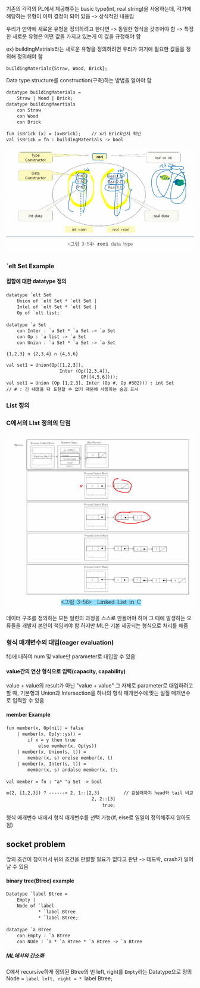 기존의 각각의 PL에서 제공해주는 basic type(int, real string)을 사용하는데, 각가에 해당하는 유형이 이미 결정이 되어 있음 -> 상식적인 내용임

우리가 만약에 새로운 유형을 정의하려고 한다면
-> 동일한 형식을 갖추어야 함
-> 특정한 새로운 유형은 어떤 값을 가지고 있는게 이 값을 규정해야 함

ex) buildingMatrials라는 새로운 유형을 정의하려면
우리가 여기에 필요한 값들을 정의해 정의해야 함

	buildingMaterials{Straw, Wood, Brick};

Data type structure를 construction(구축)하는 방법을 알아야 함

```ML
datatype buildingMaterials = 
	Straw | Wood | Brick;
datatype buildingMaertials
	con Straw
	con Wood
	con Brick
```

```ML
fun isBrick (x) = (x=Brick); 	// x가 Brick인지 확인
val isBrick = fn : buildingMaterials -> bool
```
![rori](./IMG/IMG_rori_Data_type.png)

### `elt Set Example
#### 집합에 대한 datatype 정의
```ML
datatype `elt Set
    Union of `elt Set * `elt Set |
    Intel of `elt Set * `elt Set |
    Op of `elt list;

datatype `a Set
    con Inter : `a Set * `a Set -> `a Set
    con Op : `a list -> `a Set
    con Union : `a Set * `a Set -> `a Set
```

```txt
{1,2,3} ∩ {2,3,4} ∩ {4,5,6}
```

```ML
val set1 = Union(Op([1,2,3]),
                    Inter (Op([2,3,4]),
                            OP([4,5,6])));
val set1 = Union (Op [1,2,3], Inter (Op #, Op #302))) : int Set
// # : 긴 내용을 다 표현할 수 없기 때문에 사용하는 숨김 표시
```

### List 정의
### C에서의 LIst 정의의 단점
![LinkedList_in_C](./IMG/IMG_LinkedList_in_C.png)
데이터 구조를 정의하는 모든 일련의 과정을 스스로 만들어야 하며 그 때에 발생하는 오류들을 개발자 본인이 책임져야 함
하지만 ML은 기본 제공되는 형식으로 처리를 해줌

### 형식 매개변수의 대입(eager evaluation)
f()에 대하여 num 및 value만 parameter로 대입할 수 있음

#### value간의 연산 형식으로 입력(capacity, capability)
value + value의 result가 아닌 "value + value" 그 자체로 parameter로 대입하려고 할 때, 기본형과 Union과 Intersection을 하나의 형식 매개변수에 맞는 실질 매개변수로 입력할 수 있음

#### member Example
```ML
fun member(x, Op(nil) = false
    | member(x, Op(y::ys)) = 
        if x = y then true
            else member(x, Op(ys))
    | member(x, Union(s, t)) =
        member(x, s) orelse member(x, t)
    | member(x, Inter(s, t)) =
        member(x, s) andalse member(x, t);

val member = fn : "a* "a Set -> bool
```

```txt
m(2, [1,2,3]) ? ------> 2, 1::[2,3]         // 같을때까지 head와 tail 비교
                                2, 2::[3]
                                    true;
```

형식 매개변수 내에서 형식 매개변수를 선택 가능(if, else로 일일이 정의해주지 않아도 됨)

## socket problem
앞의 조건이 참이어서 뒤의 조건을 판별할 필요가 없다고 판단 -> 데드락, crash가 일어날 수 있음

#### binary tree(Btree) example
```ML
Datatype `label Btree = 
    Empty |
    Node of `label
            * `label Btree
            * `label Btree;

datatype `a BTree
    con Empty : `a Btree
    con NOde : `a * `a Btree * `a Btree -> `a Btree
```

##### ML에서의 간소화
C에서 recursive하게 정의된 Btree의 빈 left, right를 `Empty`라는 Datatype으로 정의
Node = ``label
left, right = * ``label Btree;

